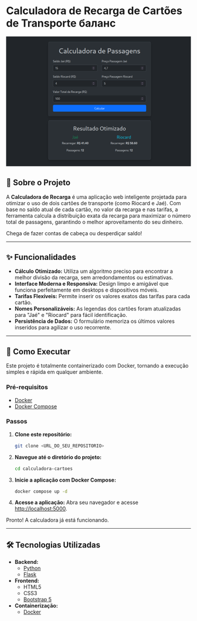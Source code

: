 # Calculadora de Recarga de Cartões de Transporte  баланс

![Project Banner](./image.png)

## 🎯 Sobre o Projeto

A **Calculadora de Recarga** é uma aplicação web inteligente projetada para otimizar o uso de dois cartões de transporte (como Riocard e Jaé). Com base no saldo atual de cada cartão, no valor da recarga e nas tarifas, a ferramenta calcula a distribuição exata da recarga para maximizar o número total de passagens, garantindo o melhor aproveitamento do seu dinheiro.

Chega de fazer contas de cabeça ou desperdiçar saldo!

---

## ✨ Funcionalidades

-   **Cálculo Otimizado:** Utiliza um algoritmo preciso para encontrar a melhor divisão da recarga, sem arredondamentos ou estimativas.
-   **Interface Moderna e Responsiva:** Design limpo e amigável que funciona perfeitamente em desktops e dispositivos móveis.
-   **Tarifas Flexíveis:** Permite inserir os valores exatos das tarifas para cada cartão.
-   **Nomes Personalizáveis:** As legendas dos cartões foram atualizadas para "Jaé" e "Riocard" para fácil identificação.
-   **Persistência de Dados:** O formulário memoriza os últimos valores inseridos para agilizar o uso recorrente.

---

## 🚀 Como Executar

Este projeto é totalmente containerizado com Docker, tornando a execução simples e rápida em qualquer ambiente.

### Pré-requisitos

-   [Docker](https://www.docker.com/get-started)
-   [Docker Compose](https://docs.docker.com/compose/install/)

### Passos

1.  **Clone este repositório:**
    ```bash
    git clone <URL_DO_SEU_REPOSITORIO>
    ```

2.  **Navegue até o diretório do projeto:**
    ```bash
    cd calculadora-cartoes
    ```

3.  **Inicie a aplicação com Docker Compose:**
    ```bash
    docker compose up -d
    ```

4.  **Acesse a aplicação:**
    Abra seu navegador e acesse [http://localhost:5000](http://localhost:5000).

Pronto! A calculadora já está funcionando.

---

## 🛠️ Tecnologias Utilizadas

-   **Backend:**
    -   [Python](https://www.python.org/)
    -   [Flask](https://flask.palletsprojects.com/)
-   **Frontend:**
    -   HTML5
    -   CSS3
    -   [Bootstrap 5](https://getbootstrap.com/)
-   **Containerização:**
    -   [Docker](https://www.docker.com/)

